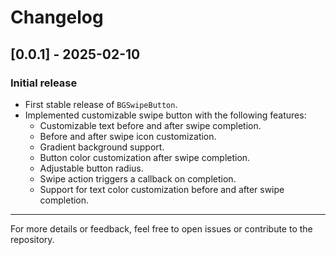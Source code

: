 # Changelog

## [0.0.1] - 2025-02-10
### Initial release
- First stable release of `BGSwipeButton`.
- Implemented customizable swipe button with the following features:
    - Customizable text before and after swipe completion.
    - Before and after swipe icon customization.
    - Gradient background support.
    - Button color customization after swipe completion.
    - Adjustable button radius.
    - Swipe action triggers a callback on completion.
    - Support for text color customization before and after swipe completion.

---

For more details or feedback, feel free to open issues or contribute to the repository.
